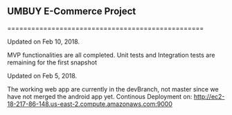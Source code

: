 ## UMBUY E-Commerce Project
=================================================


Updated on Feb 10, 2018.

 MVP functionalities are all completed. Unit tests and Integration tests are remaining for the first snapshot
 


Updated on Feb 5, 2018.

The working web app are currently in the devBranch, not master since we have not merged the android app yet.
Continous Deployment on: http://ec2-18-217-86-148.us-east-2.compute.amazonaws.com:9000
